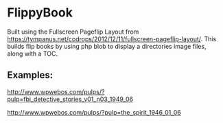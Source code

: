 # FlippyBook
Built using the Fullscreen Pageflip Layout from https://tympanus.net/codrops/2012/12/11/fullscreen-pageflip-layout/. This builds flip books by using php blob to display a directories image files, along with a TOC. 

## Examples:
http://www.wpwebos.com/pulps/?pulp=fbi_detective_stories_v01_n03_1949_06 

http://www.wpwebos.com/pulps/?pulp=the_spirit_1946_01_06
